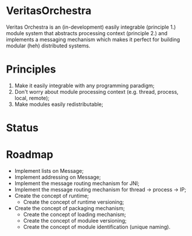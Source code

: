 # VeritasOrchestra
Veritas Orchestra is an (in-development) easily integrable (principle 1.) module system that abstracts processing context (principle 2.) and implements a messaging mechanism which makes it perfect for building modular (heh) distributed systems.

# Principles

1. Make it easily integrable with any programming paradigm;
2. Don't worry about module processing context (e.g. thread, process, local, remote);
3. Make modules easily redistributable;

# Status

# Roadmap

* Implement lists on Message;
* Implement addressing on Message;
* Implement the message routing mechanism for JNI;
* Implement the message routing mechanism for thread -> process -> IP;
* Create the concept of runtime;
   * Create the concept of runtime versioning;
* Create the concept of packaging mechanism;
   * Create the concept of loading mechanism;
   * Create the concept of modulee versioning;
   * Create the concept of  module identification (unique naming).
